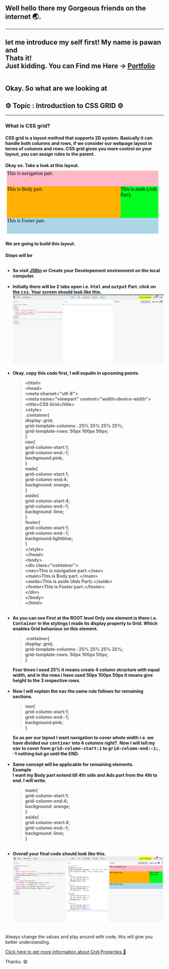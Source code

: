 <h2>Well hello there my Gorgeous friends on the internet 🌏.</h2>
<hr/>
<h2>let me introduce my self first! My name is pawan and <br/>Thats it! <br/>Just kidding. You can Find me Here -> <a href="https://pavandeore.github.io">Portfolio</a></p><br/>
Okay. So what are we looking at 
</h2>
<h2>⚙ Topic : Introduction to CSS GRID ⚙</h2>
<hr/>
<p>
<h3>What is CSS grid?</h3>
<h4>CSS grid is a layout method that supports 2D system. Basically it can handle both columns and rows, if we consider our webpage layout in terms of columns and rows. CSS grid gives you more control on your layout, you can assign rules to the parent.
</h4>
<h4>
Okay so.
Take a look at this layout.<br/>
<img src="./Images/layout.png" /><br/>
 We are going to build this layout.
</h4>
<h4>
Steps will be<br/><br/>
<ul>
<li>So visit <a href="https://www.jsbin.com">JSBin</a> or Create your Developement environment on the local computer. </li><br/>
<li>Initially there will be 2 tabs open i.e. <kbd>html</kbd> and <kbd>output</kbd> Part. click on the <kbd>css</kbd>. Your screen should look like this.<br/>
<img src="./Images/environment.png" />
<br/> 
</li><br/>
<li>
Okay. copy this code first, I will expalin in upcoming points.
<blockquote>
&lt;html&gt;<br/>
&lt;head&gt;<br/>
  &lt;meta charset="utf-8"&gt;<br/>
  &lt;meta name="viewport" content="width=device-width"&gt;<br/>
  &lt;title&gt;CSS Grid&lt;/title&gt;<br/>
  &lt;style&gt;<br/>
  .container{<br/>
  display: grid;<br/>
  grid-template-columns : 25% 25% 25% 25%;<br/>
  grid-template-rows: 50px 100px 50px;<br/>
  }<br/>
  nav{<br/>
    grid-column-start:1;<br/>
    grid-column-end:-1;<br/>
    background:pink;<br/>
  }<br/>
  main{<br/>
    grid-column-start:1;<br/>
    grid-column-end:4;<br/>
    background: orange;<br/>
  }<br/>
  aside{<br/>
    grid-column-start:4;<br/>
    grid-column-end:-1;<br/>
    background: lime;<br/>
  }<br/>
  footer{<br/>
    grid-column-start:1;<br/>
    grid-column-end:-1;<br/>
    background:lightblue;<br/>
  }<br/>
  &lt;/style&gt;<br/>
&lt;/head&gt;<br/>
&lt;body&gt;<br/>
&lt;div class="container"&gt;<br/>
  &lt;nav&gt;This is navigation part.&lt;/nav&gt;<br/>
  &lt;main&gt;This is Body part. &lt;/main&gt;<br/>
  &lt;aside&gt;This is aside (Ads Part).&lt;/aside&gt;<br/>
  &lt;footer&gt;This is Footer part.&lt;/footer&gt;<br/>
&lt;/div&gt;<br/>  
&lt;/body&gt;<br/>
&lt;/html&gt;<br/>
</blockquote>
</li><br/>
<li>
As you can see First at the ROOT level Only one element is there i.e. <kbd>Container</kbd> in the stylings I made its display property to Grid. Which enables Grid behaviour on this element.
<blockquote>
.container{<br/>
  display: grid;<br/>
  grid-template-columns : 25% 25% 25% 25%;<br/>
  grid-template-rows: 50px 100px 50px;<br/>
  }<br/>
</blockquote>
Four times I used 25% it means create 4 column structure with equal width, and in the rows i have used 50px 100px 50px it means give height to the 3 respective rows.
</li><br/>
<li>
Now I will explain the <kbd>nav</kbd> the same rule follows for remaining sections.
<blockquote>
nav{<br/>
    grid-column-start:1;<br/>
    grid-column-end:-1;<br/>
    background:pink;<br/>
  }<br/>
</blockquote>
So as per our layout I want navigation to cover whole width i.e. we have divided our <kbd>continer</kbd> into 4 columns right?. Now I will tell my <kbd>nav</kbd> to cover from <kbd>grid-column-start:1</kbd> to <kbd>grid-column-end:-1;</kbd>. -1 nothing but go until the END.
</li><br/>
<li>Same concept will be applicable for remaining elements.<br/>
Example<br/>
I want my Body part extend till 4th side and Ads part from the 4th to end. I will write.
<blockquote>
  main{<br/>
    grid-column-start:1;<br/>
    grid-column-end:4;<br/>
    background: orange;<br/>
  }<br/>
  aside{<br/>
    grid-column-start:4;<br/>
    grid-column-end:-1;<br/>
    background: lime;<br/>
  }<br/>
</blockquote>
</li><br/>
<li>
Overall your final code should look like this.
<br/>
<img src="./Images/final.png" />
<br/>
</li><br/>
</ul>
</h4>
</p>
<p>
Always change the values and play around with code, this will give you better understanding. 
</p>
<p>
<a href="../Pawan_WD_GRID_PROPERTIES/Pawan_WD_GRID_PROPERTIES.md">Click here to get more Information about Grid Properties 🔗</a>
</p>
<p>Thanks. 😄</p>